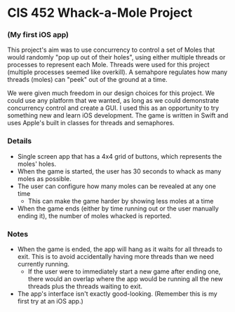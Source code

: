 # CIS 452 Whack-a-Mole Project
### (My first iOS app)
This project's aim was to use concurrency to control a set of Moles that would randomly "pop up out of their holes", using either multiple threads or processes to represent each Mole.  Threads were used for this project (multiple processes seemed like overkill). A semahpore regulates how many threads (moles) can "peek" out of the ground at a time.

We were given much freedom in our design choices for this project.  We could use any platform that we wanted, as long as we could demonstrate concurrency control and create a GUI. I used this as an opportunity to try something new and learn iOS development.  The game is written in Swift and uses Apple's built in classes for threads and semaphores.  

### Details
* Single screen app that has a 4x4 grid of buttons, which represents the moles' holes.
* When the game is started, the user has 30 seconds to whack as many moles as possible.
* The user can configure how many moles can be revealed at any one time
	+ This can make the game harder by showing less moles at a time
* When the game ends (either by time running out or the user manually ending it), the number of moles whacked is reported.

### Notes
* When the game is ended, the app will hang as it waits for all threads to exit.  This is to avoid accidentally having more threads than we need currently running.
	+ If the user were to immediately start a new game after ending one, there would an overlap where the app would be running all the new threads plus the threads waiting to exit.
* The app's interface isn't exactly good-looking. (Remember this is my first try at an iOS app.)
